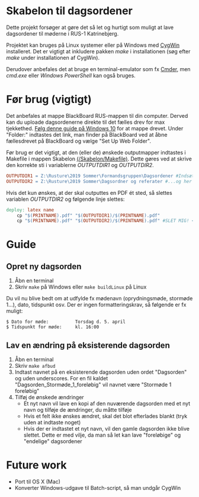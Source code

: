 # Skabelon til dagsordener

Dette projekt forsøger at gøre det så let og hurtigt som muligt at lave dagsordener til møderne i RUS-1
Katrinebjerg.

Projektet kan bruges på Linux systemer eller på Windows med [CygWin](https://www.cygwin.com/) installeret. Det er vigtigt at inkludere pakken *make* i installationen (søg efter *make* under installationen af CygWin).

Derudover anbefales det at bruge en terminal-emulator som fx [Cmder](https://cmder.net/), men *cmd.exe* eller *Windows PowerShell* kan også bruges.

# Før brug (vigtigt)

Det anbefales at mappe BlackBoard RUS-mappen til din computer. Derved kan du uploade dagsordenerne direkte til det fælles drev for max tjekkethed. [Følg denne guide på Windows 10](https://www.laptopmag.com/articles/map-network-drive-windows-10) for at mappe drevet. Under "Folder:" indtastes det link, man finder på BlackBoard ved at åbne fællesdrevet på BlackBoard og vælge "Set Up Web Folder".

Før brug er det vigtigt, at den (eller de) ønskede outputmapper indtastes i Makefile i mappen Skabelon [(/Skabelon/Makefile)](Skabelon/Makefile). Dette gøres ved at skrive den korrekte sti i variablerne *OUTPUTDIR1* og *OUTPUTDIR2*.

```Makefile
OUTPUTDIR1 = Z:\Rusture\2019 Sommer\Formandsgruppen\Dagsordener #Indsæt din sti her
OUTPUTDIR2 = Z:\Rusture\2019 Sommer\Dagsordner og referater #...og her hvis du vil have 2 outputs. Ellers læs nedenfor
```

Hvis det kun ønskes, at der skal outputtes en PDF ét sted, så slettes variablen *OUTPUTDIR2* og følgende linje slettes:

```Makefile
deploy: latex name
	cp "$(PRINTNAME).pdf" "$(OUTPUTDIR1)/$(PRINTNAME).pdf"
	cp "$(PRINTNAME).pdf" "$(OUTPUTDIR2)/$(PRINTNAME).pdf" #SLET MIG! <-------------------
```

# Guide

## Opret ny dagsorden

1. Åbn en terminal
1. Skriv `make` på Windows eller `make buildLinux` på Linux

Du vil nu blive bedt om at udfylde fx mødenavn (oprydningsmøde, stormøde 1...), dato, tidspunkt osv. Der er ingen formatteringskrav, så følgende er fx muligt:

```
$ Dato for møde:          Torsdag d. 5. april
$ Tidspunkt for møde:     kl. 16:00
```

## Lav en ændring på eksisterende dagsorden

1. Åbn en terminal
1. Skriv `make afbud`
1. Indtast navnet på en eksisterende dagsorden uden ordet "Dagsorden" og uden underscores. For en fil kaldet "Dagsorden_Stormøde_1_foreløbig" vil navnet være "Stormøde 1 foreløbig"
1. Tilføj de ønskede ændringer
	* Et nyt navn vil lave en kopi af den nuværende dagsorden med et nyt navn og tilføje de ændringer, du måtte tilføje
	* Hvis et felt ikke ønskes ændret, skal det blot efterlades blankt (tryk <ENTER> uden at indtaste noget)
	* Hvis der er indtastet et nyt navn, vil den gamle dagsorden ikke blive slettet. Dette er med vilje, da man så let kan lave "foreløbige" og "endelige" dagsordener

# Future work

* Port til OS X (Mac)
* Konverter Windows-udgave til Batch-script, så man undgår CygWin
